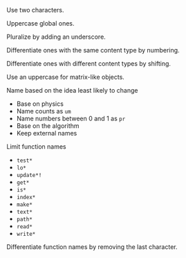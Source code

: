 Use two characters.

Uppercase global ones.

Pluralize by adding an underscore.

Differentiate ones with the same content type by numbering.

Differentiate ones with different content types by shifting.

Use an uppercase for matrix-like objects.

Name based on the idea least likely to change

- Base on physics
- Name counts as `um`
- Name numbers between 0 and 1 as `pr`
- Base on the algorithm
- Keep external names

Limit function names

- `test*`
- `lo*`
- `update*!`
- `get*`
- `is*`
- `index*`
- `make*`
- `text*`
- `path*`
- `read*`
- `write*`

Differentiate function names by removing the last character.
